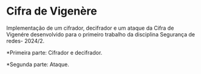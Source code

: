 # Cifra de Vigenère
Implementação de um cifrador, decifrador e um ataque da Cifra de Vigenére desenvolvido para o primeiro trabalho da disciplina Segurança de redes- 2024/2.

*Primeira parte: Cifrador e decifrador.

*Segunda parte: Ataque.
